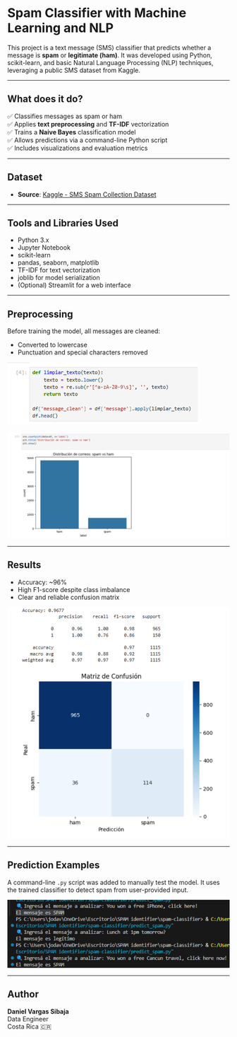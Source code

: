 #  Spam Classifier with Machine Learning and NLP

This project is a text message (SMS) classifier that predicts whether a message is **spam** or **legitimate (ham)**. It was developed using Python, scikit-learn, and basic Natural Language Processing (NLP) techniques, leveraging a public SMS dataset from Kaggle.

---

##  What does it do?

✅ Classifies messages as spam or ham  
✅ Applies **text preprocessing** and **TF-IDF** vectorization  
✅ Trains a **Naive Bayes** classification model  
✅ Allows predictions via a command-line Python script  
✅ Includes visualizations and evaluation metrics

---

##  Dataset

- **Source**: [Kaggle - SMS Spam Collection Dataset](https://www.kaggle.com/datasets/uciml/sms-spam-collection-dataset)

---

##  Tools and Libraries Used

- Python 3.x
- Jupyter Notebook
- scikit-learn
- pandas, seaborn, matplotlib
- TF-IDF for text vectorization
- joblib for model serialization
- (Optional) Streamlit for a web interface

---

##  Preprocessing

Before training the model, all messages are cleaned:
- Converted to lowercase
- Punctuation and special characters removed

![alt text](/spam-classifier/Images/image-1.png)

![alt text](/spam-classifier/Images/image.png)

---

##  Results

- Accuracy: ~96%
- High F1-score despite class imbalance
- Clear and reliable confusion matrix

![alt text](/spam-classifier/Images/image-2.png)

---

##  Prediction Examples

A command-line `.py` script was added to manually test the model. It uses the trained classifier to detect spam from user-provided input.

![alt text](/spam-classifier/Images/image-3.png)

---

##  Author

**Daniel Vargas Sibaja**  
Data Engineer  
Costa Rica 🇨🇷
